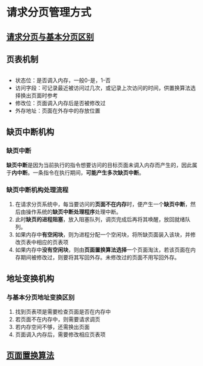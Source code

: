 # 请求分页管理方式

## [请求分页与基本分页区别](./虚拟存储技术.md###虚拟内存与非连续分配存储管理方式的区别) 

## 页表机制

<img :src="$withBase='/img/os-request-page-manage1.png'" class="align-center" />

- 状态位：是否调入内存，一般0-是，1-否
- 访问字段：可记录最近被访问过几次，或记录上次访问的时间，供置换算法选择换出页面时参考
- 修改位：页面调入内存后是否被修改过
- 外存地址：页面在外存中的存放位置

## 缺页中断机构

### 缺页中断

**缺页中断**是因为当前执行的指令想要访问的目标页面未调入内存而产生的，因此属于**内中断**。一条指令在执行期间，**可能产生多次缺页中断**。

### 缺页中断机构处理流程

1. 在请求分页系统中，每当要访问的**页面不在内存**时，便产生一个**缺页中断**，然后由操作系统的**缺页中断处理程序**处理中断。
2. 此时**缺页的进程阻塞**，放入阻塞队列，调页完成后再将其唤醒，放回就绪队列。
3. 如果内存中**有空闲块**，则为进程分配一个空闲块，将所缺页面装入该块，并修改页表中相应的页表项
4. 如果内存中**没有空闲块**，则由**页面置换算法选择**一个页面淘汰，若该页面在内存期间被修改过，则要将其写回外存。未修改过的页面不用写回外存。

## 地址变换机构

### 与基本分页地址变换区别

1. 找到页表项是需要检查页面是否在内存中
2. 若页面不在内存中，则需要请求调页
3. 若内存空间不够，还需换出页面
4. 页面调入内存后，需要修改相应页表项

## [页面置换算法](页面置换算法.md)